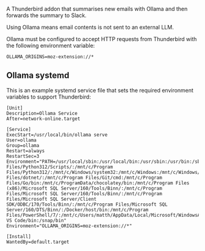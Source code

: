 A Thunderbird addon that summarises new emails with Ollama and then forwards the summary to Slack.

Using Ollama means email contents is not sent to an external LLM.

Ollama must be configured to accept HTTP requests from Thunderbird with the following environment variable:

```
OLLAMA_ORIGINS=moz-extension://*
```

## Ollama systemd

This is an example systemd service file that sets the required environment variables to support Thunderbird:

```
[Unit]
Description=Ollama Service
After=network-online.target

[Service]
ExecStart=/usr/local/bin/ollama serve
User=ollama
Group=ollama
Restart=always
RestartSec=3
Environment="PATH=/usr/local/sbin:/usr/local/bin:/usr/sbin:/usr/bin:/sbin:/bin:/usr/games:/usr/local/games:/usr/lib/wsl/lib:/mnt/c/Program Files/Python312/Scripts/:/mnt/c/Program Files/Python312/:/mnt/c/Windows/system32:/mnt/c/Windows:/mnt/c/Windows/System32/Wbem:/mnt/c/Windows/System32/WindowsPowerShell/v1.0/:/mnt/c/Windows/System32/OpenSSH/:/mnt/c/Program Files/dotnet/:/mnt/c/Program Files/Git/cmd:/mnt/c/Program Files/Go/bin:/mnt/c/ProgramData/chocolatey/bin:/mnt/c/Program Files (x86)/Microsoft SQL Server/160/Tools/Binn/:/mnt/c/Program Files/Microsoft SQL Server/160/Tools/Binn/:/mnt/c/Program Files/Microsoft SQL Server/Client SDK/ODBC/170/Tools/Binn/:/mnt/c/Program Files/Microsoft SQL Server/160/DTS/Binn/:/Docker/host/bin:/mnt/c/Program Files/PowerShell/7/:/mnt/c/Users/matth/AppData/Local/Microsoft/WindowsApps:/mnt/c/Users/matth/.dotnet/tools:/mnt/c/Users/matth/AppData/Local/Programs/Microsoft VS Code/bin:/snap/bin"
Environment="OLLAMA_ORIGINS=moz-extension://*"

[Install]
WantedBy=default.target
```
